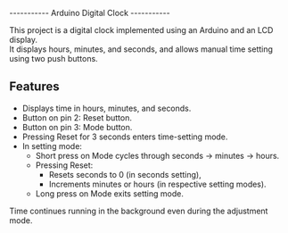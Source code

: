 ----------- Arduino Digital Clock -----------

This project is a digital clock implemented using an Arduino and an LCD display.  
It displays hours, minutes, and seconds, and allows manual time setting using two push buttons.

## Features

- Displays time in hours, minutes, and seconds.
- Button on pin 2: Reset button.
- Button on pin 3: Mode button.
- Pressing Reset for 3 seconds enters time-setting mode.
- In setting mode:
  - Short press on Mode cycles through seconds → minutes → hours.
  - Pressing Reset:
    - Resets seconds to 0 (in seconds setting),
    - Increments minutes or hours (in respective setting modes).
  - Long press on Mode exits setting mode.

Time continues running in the background even during the adjustment mode.
